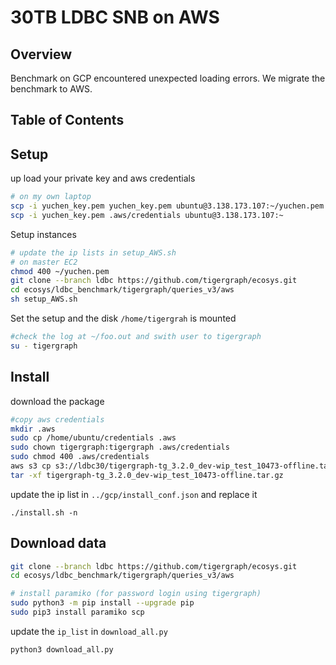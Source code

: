 # 30TB LDBC SNB on AWS
## Overview
Benchmark on GCP encountered unexpected loading errors. We migrate the benchmark to AWS.

## Table of Contents
## Setup
up load your private key and aws credentials
```sh
# on my own laptop 
scp -i yuchen_key.pem yuchen_key.pem ubuntu@3.138.173.107:~/yuchen.pem
scp -i yuchen_key.pem .aws/credentials ubuntu@3.138.173.107:~
```

Setup instances 
```sh
# update the ip lists in setup_AWS.sh
# on master EC2
chmod 400 ~/yuchen.pem
git clone --branch ldbc https://github.com/tigergraph/ecosys.git
cd ecosys/ldbc_benchmark/tigergraph/queries_v3/aws
sh setup_AWS.sh 
```

Set the setup and the disk `/home/tigergrah` is mounted
```sh
#check the log at ~/foo.out and swith user to tigergraph
su - tigergraph
```
## Install 
download the package
```sh
#copy aws credentials
mkdir .aws
sudo cp /home/ubuntu/credentials .aws
sudo chown tigergraph:tigergraph .aws/credentials
sudo chmod 400 .aws/credentials
aws s3 cp s3://ldbc30/tigergraph-tg_3.2.0_dev-wip_test_10473-offline.tar.gz .
tar -xf tigergraph-tg_3.2.0_dev-wip_test_10473-offline.tar.gz 
```

update the ip list in `../gcp/install_conf.json` and replace it 
```
./install.sh -n
```

## Download data
```sh
git clone --branch ldbc https://github.com/tigergraph/ecosys.git
cd ecosys/ldbc_benchmark/tigergraph/queries_v3/aws

# install paramiko (for password login using tigergraph)
sudo python3 -m pip install --upgrade pip
sudo pip3 install paramiko scp
```

update the `ip_list` in `download_all.py`
```sh
python3 download_all.py
```
